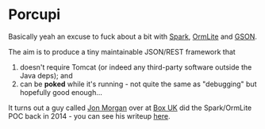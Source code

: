 Porcupi
=======

Basically yeah an excuse to fuck about a bit with [Spark](http://sparkjava.com), [OrmLite](http://ormlite.com/) and [GSON](https://code.google.com/p/google-gson/).

The aim is to produce a tiny maintainable JSON/REST framework that

1. doesn't require Tomcat (or indeed any third-party software outside the Java deps); and
2. can be **poked** while it's running - not quite the same as "debugging" but hopefully good enough...

It turns out a guy called [Jon Morgan](https://twitter.com/h00zf1sh) over at [Box UK](http://www.boxuk.com) did the Spark/OrmLite POC back in 2014 - you can see his writeup [here](http://www.boxuk.com/blog/creating-rest-api-quickly-using-pure-java/).
